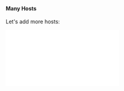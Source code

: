 #### Many Hosts

Let's add more hosts:

![policy flow diagram 3](images/figures/policy_flow_clients.pdf)

